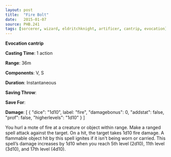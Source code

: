 ```yaml
---
layout: post
title:  "Fire Bolt"
date:   2015-01-07
source: PHB.241
tags: [sorcerer, wizard, eldritchknight, artificer, cantrip, evocation]
---
```


**Evocation cantrip**

**Casting Time**: 1 action

**Range**: 36m

**Components**: V, S

**Duration**: Instantaneous

**Saving Throw**:

**Save For**:

**Damage**: [ { "dice": "1d10", label: "fire", "damagebonus": 0, "addstat": false, "prof": false, "higherlevels": "1d10" } ]

You hurl a mote of fire at a creature or object within range. Make a ranged spell attack against the target. On a hit, the target takes 1d10 fire damage. A flammable object hit by this spell ignites if it isn't being worn or carried. This spell’s damage increases by 1d10 when you reach 5th level (2d10), 11th level (3d10), and 17th level (4d10).
